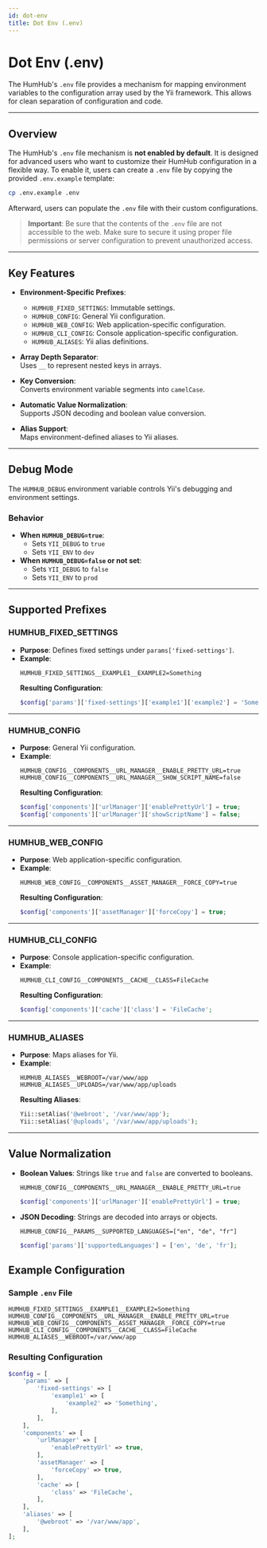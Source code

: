 ```yaml
---
id: dot-env
title: Dot Env (.env)
---
```



# Dot Env (.env)

The HumHub's `.env` file provides a mechanism for mapping environment variables to the configuration array used by the Yii framework. This allows for clean separation of configuration and code.

---

## Overview

The HumHub's `.env` file mechanism is **not enabled by default**. It is designed for advanced users who want to customize their HumHub configuration in a flexible way. To enable it, users can create a `.env` file by copying the provided `.env.example` template:

```bash
cp .env.example .env
```

Afterward, users can populate the `.env` file with their custom configurations.
> **Important**: Be sure that the contents of the `.env` file are not accessible to the web. Make sure to secure it using proper file permissions or server configuration to prevent unauthorized access.


---

## Key Features

- **Environment-Specific Prefixes**:
    - `HUMHUB_FIXED_SETTINGS`: Immutable settings.
    - `HUMHUB_CONFIG`: General Yii configuration.
    - `HUMHUB_WEB_CONFIG`: Web application-specific configuration.
    - `HUMHUB_CLI_CONFIG`: Console application-specific configuration.
    - `HUMHUB_ALIASES`: Yii alias definitions.

- **Array Depth Separator**:  
  Uses `__` to represent nested keys in arrays.

- **Key Conversion**:  
  Converts environment variable segments into `camelCase`.

- **Automatic Value Normalization**:  
  Supports JSON decoding and boolean value conversion.

- **Alias Support**:  
  Maps environment-defined aliases to Yii aliases.

---

## Debug Mode

The `HUMHUB_DEBUG` environment variable controls Yii's debugging and environment settings.

### Behavior
- **When `HUMHUB_DEBUG=true`**:
    - Sets `YII_DEBUG` to `true`
    - Sets `YII_ENV` to `dev`
- **When `HUMHUB_DEBUG=false` or not set**:
    - Sets `YII_DEBUG` to `false`
    - Sets `YII_ENV` to `prod`
---

## Supported Prefixes

### HUMHUB_FIXED_SETTINGS
- **Purpose**: Defines fixed settings under `params['fixed-settings']`.
- **Example**:
  ```env
  HUMHUB_FIXED_SETTINGS__EXAMPLE1__EXAMPLE2=Something
  ```
  **Resulting Configuration**:
  ```php
  $config['params']['fixed-settings']['example1']['example2'] = 'Something';
  ```

---

### HUMHUB_CONFIG
- **Purpose**: General Yii configuration.
- **Example**:
  ```env
  HUMHUB_CONFIG__COMPONENTS__URL_MANAGER__ENABLE_PRETTY_URL=true
  HUMHUB_CONFIG__COMPONENTS__URL_MANAGER__SHOW_SCRIPT_NAME=false
  ```
  **Resulting Configuration**:
  ```php
  $config['components']['urlManager']['enablePrettyUrl'] = true;
  $config['components']['urlManager']['showScriptName'] = false;
  ```

---

### HUMHUB_WEB_CONFIG
- **Purpose**: Web application-specific configuration.
- **Example**:
  ```env
  HUMHUB_WEB_CONFIG__COMPONENTS__ASSET_MANAGER__FORCE_COPY=true
  ```
  **Resulting Configuration**:
  ```php
  $config['components']['assetManager']['forceCopy'] = true;
  ```

---

### HUMHUB_CLI_CONFIG
- **Purpose**: Console application-specific configuration.
- **Example**:
  ```env
  HUMHUB_CLI_CONFIG__COMPONENTS__CACHE__CLASS=FileCache
  ```
  **Resulting Configuration**:
  ```php
  $config['components']['cache']['class'] = 'FileCache';
  ```

---

### HUMHUB_ALIASES
- **Purpose**: Maps aliases for Yii.
- **Example**:
  ```env
  HUMHUB_ALIASES__WEBROOT=/var/www/app
  HUMHUB_ALIASES__UPLOADS=/var/www/app/uploads
  ```
  **Resulting Aliases**:
  ```php
  Yii::setAlias('@webroot', '/var/www/app');
  Yii::setAlias('@uploads', '/var/www/app/uploads');
  ```

---

## Value Normalization

- **Boolean Values**:
  Strings like `true` and `false` are converted to booleans.
  ```env
  HUMHUB_CONFIG__COMPONENTS__URL_MANAGER__ENABLE_PRETTY_URL=true
  ```
  ```php
  $config['components']['urlManager']['enablePrettyUrl'] = true;
  ```

- **JSON Decoding**:
  Strings are decoded into arrays or objects.
  ```env
  HUMHUB_CONFIG__PARAMS__SUPPORTED_LANGUAGES=["en", "de", "fr"]
  ```
  ```php
  $config['params']['supportedLanguages'] = ['en', 'de', 'fr'];
  ```

## Example Configuration

### Sample `.env` File
```env
HUMHUB_FIXED_SETTINGS__EXAMPLE1__EXAMPLE2=Something
HUMHUB_CONFIG__COMPONENTS__URL_MANAGER__ENABLE_PRETTY_URL=true
HUMHUB_WEB_CONFIG__COMPONENTS__ASSET_MANAGER__FORCE_COPY=true
HUMHUB_CLI_CONFIG__COMPONENTS__CACHE__CLASS=FileCache
HUMHUB_ALIASES__WEBROOT=/var/www/app
```

### Resulting Configuration
```php
$config = [
    'params' => [
        'fixed-settings' => [
            'example1' => [
                'example2' => 'Something',
            ],
        ],
    ],
    'components' => [
        'urlManager' => [
            'enablePrettyUrl' => true,
        ],
        'assetManager' => [
            'forceCopy' => true,
        ],
        'cache' => [
            'class' => 'FileCache',
        ],
    ],
    'aliases' => [
        '@webroot' => '/var/www/app',
    ],
];
```
